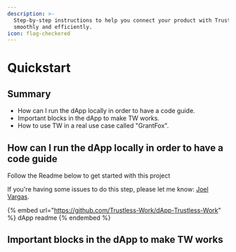 ```yaml
---
description: >-
  Step-by-step instructions to help you connect your product with Trustless Work
  smoothly and efficiently.
icon: flag-checkered
---
```


# Quickstart

## Summary

* How can I run the dApp locally in  &#x20;order to have a code guide.
* Important blocks in the dApp to make TW works.
* How to use TW in a real use case called "GrantFox".

How can I run the dApp locally inorder to have a code guide
--------------------------

Follow the Readme below to get started with this project

If you're having some issues to do this step, please let me know: [Joel Vargas](https://t.me/joelvr20).

{% embed url="https://github.com/Trustless-Work/dApp-Trustless-Work" %}
dApp readme
{% endembed %}

## Important blocks in the dApp to make TW works

